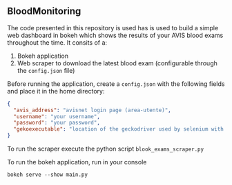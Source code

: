 ## BloodMonitoring

The code presented in this repository is used has is used to build a simple web dashboard in bokeh which shows the results of your AVIS blood exams throughout the time.
It consits of a:
1. Bokeh application
2. Web scraper to download the latest blood exam (configurable through the `config.json` file) 


Before running the application, create a `config.json` with the following fields and place it in the home directory:

```json
{
  "avis_address": "avisnet login page (area-utente)",
  "username": "your username",
  "password": "your password",
  "gekoexecutable": "location of the geckodriver used by selenium with Firefox"
}
```

To run the scraper execute the python script `blook_exams_scraper.py`

To run the bokeh application, run in your console 

```shell script
bokeh serve --show main.py
```




